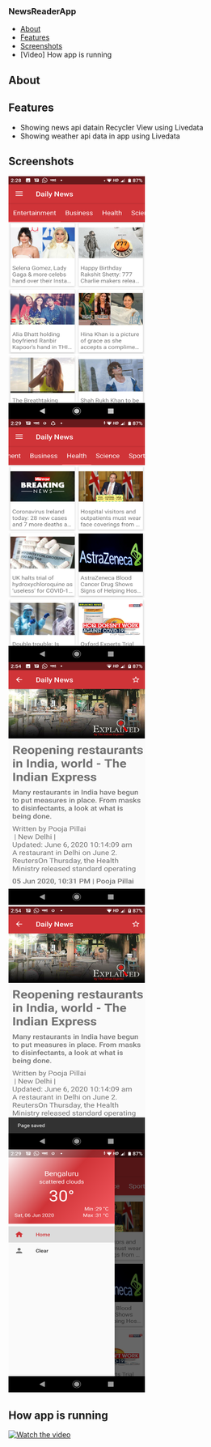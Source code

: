 ### NewsReaderApp

* [About](#about)
* [Features](#features)
* [Screenshots](#screenshots)
* [Video] How app is running

## About

## Features

* Showing news api datain Recycler View using Livedata
* Showing weather api data in app using Livedata

## Screenshots

<img align="left" height = "480" width ="270" src="https://raw.githubusercontent.com/SapnaPanjabi/NewsReaderApp/master/screenshots/image1.png">
<img align="left" height = "480" width ="270" src="https://raw.githubusercontent.com/SapnaPanjabi/NewsReaderApp/master/screenshots/image2.png">
<img height = "480" width ="270" src="https://raw.githubusercontent.com/SapnaPanjabi/NewsReaderApp/master/screenshots/image3.png">
<img align="left" height = "480" width ="270" src="https://raw.githubusercontent.com/SapnaPanjabi/NewsReaderApp/master/screenshots/image4.png">
<img height = "480" width ="270" src="https://raw.githubusercontent.com/SapnaPanjabi/NewsReaderApp/master/screenshots/image5.png">

## How app is running

[![Watch the video](https://i.imgur.com/vKb2F1B.png)](https://youtu.be/vt5fpE0bzSY)
